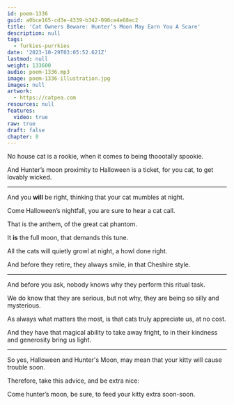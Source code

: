 ```yaml
---
id: poem-1336
guid: a0bce165-cd3e-4339-b342-098ce4e68ec2
title: 'Cat Owners Beware: Hunter’s Moon May Earn You A Scare'
description: null
tags:
  - furkies-purrkies
date: '2023-10-29T03:05:52.621Z'
lastmod: null
weight: 133600
audio: poem-1336.mp3
image: poem-1336-illustration.jpg
images: null
artwork:
  - https://catpea.com
resources: null
features:
  video: true
raw: true
draft: false
chapter: 8
---
```


No house cat is a rookie,
when it comes to being thoootally spookie.

And Hunter’s moon proximity to Halloween is a ticket,
for you cat, to get lovably wicked.

---

And you __will__ be right,
thinking that your cat mumbles at night.

Come Halloween’s nightfall,
you are sure to hear a cat call.

That is the anthem,
of the great cat phantom.

It __is__ the full moon,
that demands this tune.

All the cats will quietly growl at night,
a howl done right.

And before they retire, they always smile,
in that Cheshire style.

---

And before you ask,
nobody knows why they perform this ritual task.

We do know that they are serious,
but not why, they are being so silly and mysterious.

As always what matters the most,
is that cats truly appreciate us, at no cost.

And they have that magical ability to take away fright,
to in their kindness and generosity bring us light.

---

So yes, Halloween and Hunter's Moon,
may mean that your kitty will cause trouble soon.

Therefore, take this advice,
and be extra nice:

Come hunter’s moon,
be sure, to feed your kitty extra soon-soon.

